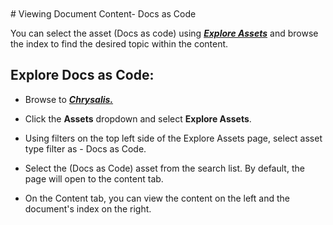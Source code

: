 </br>
</br>
# Viewing Document Content- Docs as Code

You can select the asset (Docs as code) using **_[Explore Assets](https://aka.ms/Explore-Assets)_** and browse the index to find the desired topic within the content.


## Explore Docs as Code:

- Browse to **_[Chrysalis.](https://aka.ms/chrysalis)_** 

- Click the **Assets** dropdown and select **Explore Assets**.

- Using filters on the top left side of the Explore Assets page, select asset type filter as - Docs as Code.

- Select the (Docs as Code) asset from the search list. By default, the page will open to the content tab. 

- On the Content tab, you can view the content on the left and the document's index on the right.

